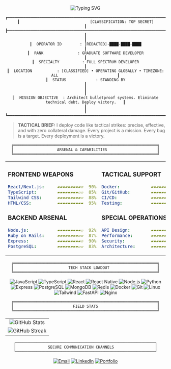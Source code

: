 <div align="center">

<img src="https://readme-typing-svg.demolab.com?font=JetBrains+Mono&weight=700&size=28&duration=2000&pause=500&color=00FF41&background=000000&center=true&vCenter=true&multiline=true&repeat=true&width=800&height=120&lines=CLASSIFIED+OPERATOR+%E2%80%A2+SPECIAL+OPS+DIVISION;FULL+SPECTRUM+WARFARE+%E2%80%A2+CODE+%26+CONQUER;STATUS%3A+WEAPONS+FREE+%E2%80%A2+MISSION+ACTIVE" alt="Typing SVG" />
</div>

<div align="center">
   
```
┏━━━━━━━━━━━━━━━━━━━━━━━━━━━━━━━━━━━━━━━━━━━━━━━━━━━━━━━━━━━━━━━━━━━━━━━━━━━━━━━━━━━━━━━━━━━━━━━━━━┓
┃                               [CLASSIFICATION: TOP SECRET]                                       ┃
┣━━━━━━━━━━━━━━━━━━━━━━━━━━━━━━━━━━━━━━━━━━━━━━━━━━━━━━━━━━━━━━━━━━━━━━━━━━━━━━━━━━━━━━━━━━━━━━━━━━┫
┃                                                                                                  ┃
┃  OPERATOR ID        : [REDACTED]-████-████-████                                                  ┃
┃  RANK               : GRADUATE SOFTWARE DEVELOPER                                                ┃
┃  SPECIALTY          : FULL SPECTRUM DEVELOPER                                                    ┃
┃  LOCATION           : [CLASSIFIED] • OPERATING GLOBALLY • TIMEZONE: ALL                          ┃
┃  STATUS             : STANDING BY                                                                ┃
┃                                                                                                  ┃
┃  MISSION OBJECTIVE  : Architect bulletproof systems. Eliminate technical debt. Deploy victory.   ┃
┃                                                                                                  ┃
┗━━━━━━━━━━━━━━━━━━━━━━━━━━━━━━━━━━━━━━━━━━━━━━━━━━━━━━━━━━━━━━━━━━━━━━━━━━━━━━━━━━━━━━━━━━━━━━━━━━┛
```

</div>

> **TACTICAL BRIEF:** I deploy code like tactical strikes: precise, effective, and with zero collateral damage. Every project is a mission. Every bug is a target. Every deployment is a victory.

<div align="center">

```
╔═══════════════════════════════════════════════════════════════╗
║                   ARSENAL & CAPABILITIES                      ║
╚═══════════════════════════════════════════════════════════════╝
```

<table>
<tr>
<td width="50%" valign="top">

### FRONTEND WEAPONS
```yaml
React/Next.js:     ▰▰▰▰▰▰▰▰▰▱  90%
TypeScript:        ▰▰▰▰▰▰▰▰▱▱  85%
Tailwind CSS:      ▰▰▰▰▰▰▰▰▰▱  88%
HTML/CSS:          ▰▰▰▰▰▰▰▰▰▰  95%
```

### BACKEND ARSENAL
```yaml
Node.js:           ▰▰▰▰▰▰▰▰▰▱  92%
Ruby on Rails:     ▰▰▰▰▰▰▰▰▱▱  87%
Express:           ▰▰▰▰▰▰▰▰▰▱  90%
PostgreSQL:        ▰▰▰▰▰▰▰▰▱▱  83%
```

</td>
<td width="50%" valign="top">

### TACTICAL SUPPORT
```yaml
Docker:            ▰▰▰▰▰▰▰▰▱▱  85%
Git/GitHub:        ▰▰▰▰▰▰▰▰▰▰  98%
CI/CD:             ▰▰▰▰▰▰▰▰▱▱  82%
Testing:           ▰▰▰▰▰▰▰▰▰▱  88%
```

### SPECIAL OPERATIONS
```yaml
API Design:        ▰▰▰▰▰▰▰▰▰▱  91%
Performance:       ▰▰▰▰▰▰▰▰▱▱  86%
Security:          ▰▰▰▰▰▰▰▰▰▱  89%
Architecture:      ▰▰▰▰▰▰▰▰▱▱  84%
```

</td>
</tr>
</table>

</div>

<div align="center">

```
╔═══════════════════════════════════════════════════════════════╗
║                        TECH STACK LOADOUT                     ║
╚═══════════════════════════════════════════════════════════════╝
```

![JavaScript](https://img.shields.io/badge/JavaScript-000000?style=for-the-badge&logo=javascript&logoColor=00ff41)
![TypeScript](https://img.shields.io/badge/TypeScript-000000?style=for-the-badge&logo=typescript&logoColor=00ff41)
![React](https://img.shields.io/badge/React-000000?style=for-the-badge&logo=react&logoColor=00ff41)
![React Native](https://img.shields.io/badge/ReactNative-000000?style=for-the-badge&logo=react&logoColor=00ff41)
![Node.js](https://img.shields.io/badge/Node.js-000000?style=for-the-badge&logo=node.js&logoColor=00ff41)
![Python](https://img.shields.io/badge/Python-000000?style=for-the-badge&logo=python&logoColor=00ff41)
![Express](https://img.shields.io/badge/Express-000000?style=for-the-badge&logo=express&logoColor=00ff41)
![PostgreSQL](https://img.shields.io/badge/PostgreSQL-000000?style=for-the-badge&logo=postgresql&logoColor=00ff41)
![MongoDB](https://img.shields.io/badge/MongoDB-000000?style=for-the-badge&logo=mongodb&logoColor=00ff41)
![Redis](https://img.shields.io/badge/Redis-000000?style=for-the-badge&logo=redis&logoColor=00ff41)
![Docker](https://img.shields.io/badge/Docker-000000?style=for-the-badge&logo=docker&logoColor=00ff41)
![Git](https://img.shields.io/badge/Git-000000?style=for-the-badge&logo=git&logoColor=00ff41)
![Linux](https://img.shields.io/badge/Linux-000000?style=for-the-badge&logo=linux&logoColor=00ff41)
![Tailwind](https://img.shields.io/badge/Tailwind-000000?style=for-the-badge&logo=tailwind-css&logoColor=00ff41)
![FastAPI](https://img.shields.io/badge/FastAPI-000000?style=for-the-badge&logo=fastapi&logoColor=00ff41)
![Nginx](https://img.shields.io/badge/Nginx-000000?style=for-the-badge&logo=nginx&logoColor=00ff41)

</div>

<div align="center">

```
╔═══════════════════════════════════════════════════════════════╗
║                          FIELD STATS                          ║
╚═══════════════════════════════════════════════════════════════╝
```
<table>
  <tr>
    <td align="center">
      <img src="https://github-readme-stats.vercel.app/api?username=kimalale&show_icons=true&theme=dark&hide_border=true&bg_color=0a0e0a&title_color=00ff00&icon_color=00ff00&text_color=00ff00&border_radius=0" alt="GitHub Stats"/>
    </td>
  </tr>
  <tr>
    <td align="center">
      <img src="https://github-readme-streak-stats.herokuapp.com/?user=kimalale&theme=dark&hide_border=true&background=0a0e0a&ring=00ff00&fire=00ff00&currStreakLabel=00ff00&sideLabels=00ff00&currStreakNum=00ff00&sideNums=00ff00&dates=00ff00&stroke=00ff00&border=0a0e0a" alt="GitHub Streak"/>
    </td>
  </tr>
</table>
</div>

<div align="center">

  ```
  ┌─────────────────────────────────────────────────────────────┐
  │              SECURE COMMUNICATION CHANNELS                  │
  └─────────────────────────────────────────────────────────────┘
  ```
  
  [![Email](https://img.shields.io/badge/EMAIL-SECURE%20CHANNEL-00ff00?style=for-the-badge&logo=gmail&logoColor=00ff00&labelColor=000000)](mailto:kimalale@hotmail.com)
  [![LinkedIn](https://img.shields.io/badge/LINKEDIN-CONNECT-00ff00?style=for-the-badge&logo=linkedin&logoColor=00ff00&labelColor=000000)](https://www.linkedin.com/in/kim-malale-2b67b61ba/)
  [![Portfolio](https://img.shields.io/badge/PORTFOLIO-VISIT-00ff00?style=for-the-badge&logo=google-chrome&logoColor=00ff00&labelColor=000000)](https://kimalale.xyz)
  
</div>
